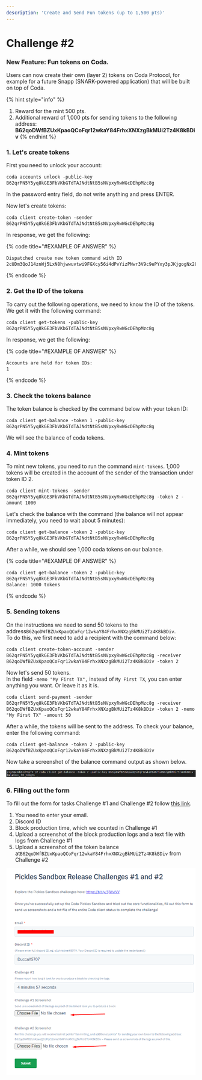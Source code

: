 ```yaml
---
description: 'Create and Send Fun tokens (up to 1,500 pts)'
---
```


# Challenge \#2

### **New Feature: Fun tokens on Coda.**

Users can now create their own \(layer 2\) tokens on Coda Protocol, for example for a future Snapp \(SNARK-powered application\) that will be built on top of Coda.

{% hint style="info" %}
1. Reward for the mint 500 pts.
2. Additional reward of 1,000 pts for sending tokens to the following address: **B62qoDWfBZUxKpaoQCoFqr12wkaY84FrhxXNXzgBkMUi2Tz4K8kBDiv**
{% endhint %}

### 1. Let's create tokens

First you need to unlock your account:

```text
coda accounts unlock -public-key B62qrPN5Y5yq8kGE3FbVKbGTdTAJNdtNtB5sNVpxyRwWGcDEhpMzc8g
```

In the password entry field, do not write anything and press ENTER.

Now let's create tokens:

```text
coda client create-token -sender B62qrPN5Y5yq8kGE3FbVKbGTdTAJNdtNtB5sNVpxyRwWGcDEhpMzc8g
```

In response, we get the following:

{% code title="\#EXAMPLE OF ANSWER" %}
```text
Dispatched create new token command with ID 2cUDm3QoJ14znWj5LxN8hjwwuvtwi9FGXcy56i4dPvYizPNwr3V9c9ePYxy3pJKjgogNx28jwHhqupi6wHFgXBmU5iX27iK1zUvJarj6wJsUG8segWXc4LGPed66YbYk3u9HiWw4v8cYYEqcy1mU6hqfj5JPMPthEBifxUMHZTqCwZmYWSdiERxB6PtPEdXVraWaYPVU4Q8vtpSN7oSTK1AXyXLYYR835CBrNSmgbLvoBDNroCKwcQrzw4b76BFNLe6EuWvBcMgX6npeeAbPg8z8iJ4PKz3gA64o1Y72kCrqyqus718LwXcmp5jxsYvJB2CJHzyZ
```
{% endcode %}

### 2. Get the ID of the tokens

To carry out the following operations, we need to know the ID of the tokens. We get it with the following command:

```text
coda client get-tokens -public-key B62qrPN5Y5yq8kGE3FbVKbGTdTAJNdtNtB5sNVpxyRwWGcDEhpMzc8g
```

In response, we get the following:

{% code title="\#EXAMPLE OF ANSWER" %}
```text
Accounts are held for token IDs:
1
```
{% endcode %}

### 3. Check the token**s balance**

The token balance is checked by the command below with your token ID:

```text
coda client get-balance -token 1 -public-key B62qrPN5Y5yq8kGE3FbVKbGTdTAJNdtNtB5sNVpxyRwWGcDEhpMzc8g
```

We will see the balance of coda tokens.

### 4. Mint tokens

To mint new tokens, you need to run the command `mint-tokens`. 1,000 tokens will be created in the account of the sender of the transaction under token ID 2.

```text
coda client mint-tokens -sender B62qrPN5Y5yq8kGE3FbVKbGTdTAJNdtNtB5sNVpxyRwWGcDEhpMzc8g -token 2 -amount 1000
```

Let's check the balance with the command \(the balance will not appear immediately, you need to wait about 5 minutes\):

```text
coda client get-balance -token 2 -public-key B62qrPN5Y5yq8kGE3FbVKbGTdTAJNdtNtB5sNVpxyRwWGcDEhpMzc8g
```

After a while, we should see 1,000 coda tokens on our balance.

{% code title="\#EXAMPLE OF ANSWER" %}
```text
coda client get-balance -token 2 -public-key B62qrPN5Y5yq8kGE3FbVKbGTdTAJNdtNtB5sNVpxyRwWGcDEhpMzc8g
Balance: 1000 tokens
```
{% endcode %}

### 5. Sending tokens

On the instructions we need to send 50 tokens to the address`B62qoDWfBZUxKpaoQCoFqr12wkaY84FrhxXNXzgBkMUi2Tz4K8kBDiv`.  
To do this, we first need to add a recipient with the command below:

```text
coda client create-token-account -sender B62qrPN5Y5yq8kGE3FbVKbGTdTAJNdtNtB5sNVpxyRwWGcDEhpMzc8g -receiver B62qoDWfBZUxKpaoQCoFqr12wkaY84FrhxXNXzgBkMUi2Tz4K8kBDiv -token 2
```

Now let's send 50 tokens.  
In the field `-memo "My First TX",` instead of `My First TX`, you can enter anything you want. Or leave it as it is.

```text
coda client send-payment -sender B62qrPN5Y5yq8kGE3FbVKbGTdTAJNdtNtB5sNVpxyRwWGcDEhpMzc8g -receiver B62qoDWfBZUxKpaoQCoFqr12wkaY84FrhxXNXzgBkMUi2Tz4K8kBDiv -token 2 -memo "My First TX" -amount 50
```

After a while, the tokens will be sent to the address. To check your balance, enter the following command:

```text
coda client get-balance -token 2 -public-key B62qoDWfBZUxKpaoQCoFqr12wkaY84FrhxXNXzgBkMUi2Tz4K8kBDiv
```

Now take a screenshot of the balance command output as shown below. 

![](../.gitbook/assets/image%20%283%29.png)

### 6. Filling out the form

To fill out the form for tasks Challenge \#1 and Challenge \#2 follow [this link](https://share.hsforms.com/1V-gRVnWZSLehZVB_F3sacQ4xuul).

1. You need to enter your email. 
2. Discord ID 
3. Block production time, which we counted in Challenge \#1 
4. Upload a screenshot of the block production logs and a text file with logs from Challenge \#1 
5. Upload a screenshot of the token balance at`B62qoDWfBZUxKpaoQCoFqr12wkaY84FrhxXNXzgBkMUi2Tz4K8kBDiv` from Challenge \#2

![](../.gitbook/assets/image%20%284%29.png)

